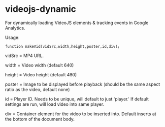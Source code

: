 videojs-dynamic
===============

For dynamically loading VideoJS elements & tracking events in Google Analytics.

Usage:

`function makeVid(vidSrc,width,height,poster,id,div);`

vidSrc = MP4 URL.

width = Video width (default 640)

height = Video height (default 480)

poster = Image to be displayed before playback (should be the same aspect ratio as the video, default none)

id = Player ID. Needs to be unique, will default to just 'player.' If default settings are run, will load video into same player.

div = Container element for the video to be inserted into. Default inserts at the bottom of the document body.
